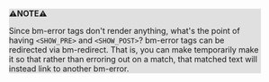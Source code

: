 <div style="margin:2em; background-color: #e0e0e0;">

<strong>⚠️NOTE️️️⚠️</strong>

Since bm-error tags don't render anything, what's the point of having `<SHOW_PRE>` and `<SHOW_POST>`? bm-error tags can be redirected via bm-redirect. That is, you can make temporarily make it so that rather than erroring out on a match, that matched text will instead link to another bm-error.
</div>

